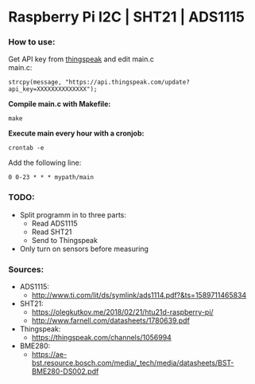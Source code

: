 # Raspberry Pi I2C | SHT21 | ADS1115
### How to use:
Get API key from [thingspeak](https://www.thingspeak.com) and edit main.c  
main.c:
```
strcpy(message, "https://api.thingspeak.com/update?api_key=XXXXXXXXXXXXXX");
```

**Compile main.c with Makefile:**
```
make
```
**Execute main every hour with a cronjob:**
```
crontab -e
```
Add the following line:
```
0 0-23 * * * mypath/main
```

### TODO:
- Split programm in to three parts:
    - Read ADS1115
    - Read SHT21
    - Send to Thingspeak 
- Only turn on sensors before measuring

### Sources:
- ADS1115:
    - http://www.ti.com/lit/ds/symlink/ads1114.pdf?&ts=1589711465834
- SHT21:
    - https://olegkutkov.me/2018/02/21/htu21d-raspberry-pi/    
    - http://www.farnell.com/datasheets/1780639.pdf
- Thingspeak:
    - https://thingspeak.com/channels/1056994
- BME280:
    - https://ae-bst.resource.bosch.com/media/_tech/media/datasheets/BST-BME280-DS002.pdf


